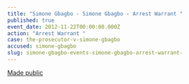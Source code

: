 ```yaml
---
title: "Simone Gbagbo - Simone Gbagbo - Arrest Warrant "
published: true
event_date: 2012-11-22T00:00:00.000Z
action: "Arrest Warrant "
case: the-prosecutor-v-simone-gbagbo
accused: simone-gbagbo
slug: simone-gbagbo-events-simone-gbagbo-arrest-warrant-
---
```


[Made public](http://www.icc-cpi.int/iccdocs/doc/doc1344439.pdf)

